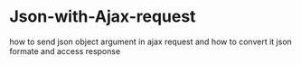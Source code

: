 Json-with-Ajax-request
======================

how to send json object argument in ajax request and how to convert it json formate and access response